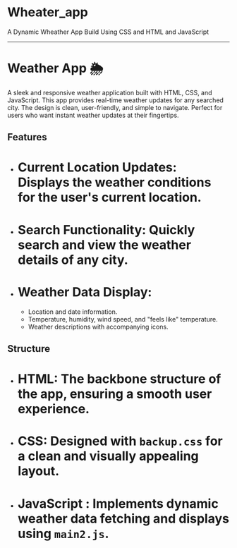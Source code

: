 # Wheater_app
A Dynamic Wheather App Build Using CSS and HTML and JavaScript



---
# Weather App 🌦️

A sleek and responsive weather application built with HTML, CSS, and JavaScript. This app provides real-time weather updates for any searched city. The design is clean, user-friendly, and simple to navigate. Perfect for users who want instant weather updates at their fingertips.

## Features
- # Current Location Updates: Displays the weather conditions for the user's current location.
- # Search Functionality: Quickly search and view the weather details of any city.
- # Weather Data Display:
  - Location and date information.
  - Temperature, humidity, wind speed, and "feels like" temperature.
  - Weather descriptions with accompanying icons.

## Structure
- # HTML: The backbone structure of the app, ensuring a smooth user experience.
- # CSS: Designed with `backup.css` for a clean and visually appealing layout.
- # JavaScript : Implements dynamic weather data fetching and displays using `main2.js`.
